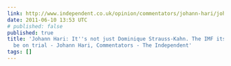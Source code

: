 ```yaml
---
link: http://www.independent.co.uk/opinion/commentators/johann-hari/johann-hari-its-not-just-dominique-strausskahn-the-imf-itself-should-be-on-trial-2292270.html
date: 2011-06-10 13:53 UTC
# published: false
published: true
title: 'Johann Hari: It''s not just Dominique Strauss-Kahn. The IMF itself should
  be on trial - Johann Hari, Commentators - The Independent'
tags: []
---
```



